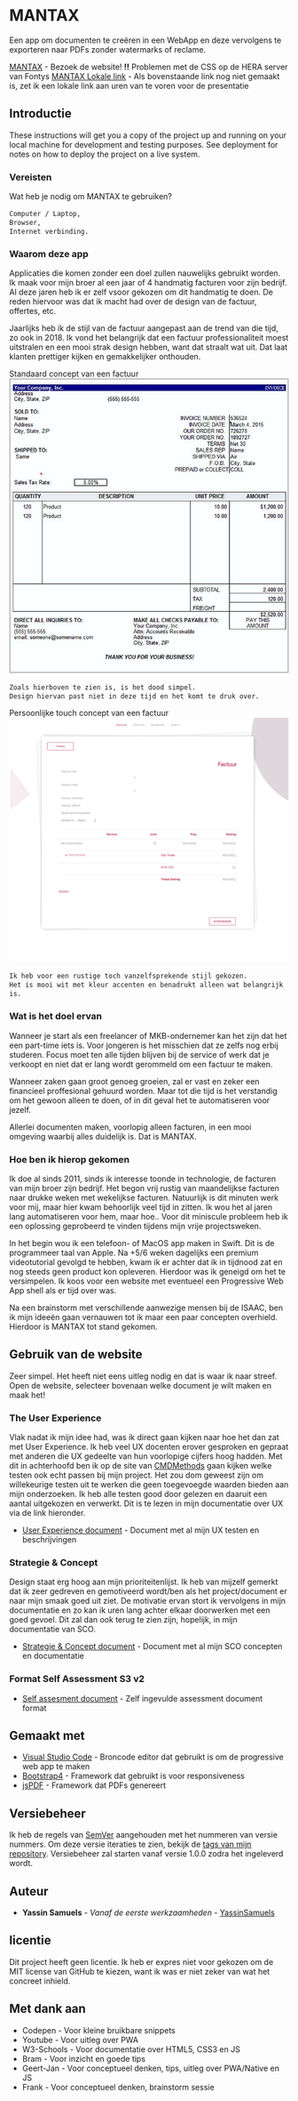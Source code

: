# MANTAX

Een app om documenten te creëren in een WebApp en deze vervolgens te exporteren naar PDFs zonder watermarks of reclame.

[MANTAX](http://i360246.hera.fhict.nl/mantax/AdministrationControl/) - Bezoek de website! **!!** Problemen met de CSS op de HERA server van Fontys
[MANTAX Lokale link](http://192.168.0.108:5000) - Als bovenstaande link nog niet gemaakt is, zet ik een lokale link aan uren van te voren voor de presentatie

## Introductie

These instructions will get you a copy of the project up and running on your local machine for development and testing purposes. See deployment for notes on how to deploy the project on a live system.

### Vereisten

Wat heb je nodig om MANTAX te gebruiken?

```
Computer / Laptop,
Browser,
Internet verbinding.
```

### Waarom deze app

Applicaties die komen zonder een doel zullen nauwelijks gebruikt worden. Ik maak voor mijn broer al een jaar of 4 handmatig facturen voor zijn bedrijf. Al deze jaren heb ik er zelf vsoor gekozen om dit handmatig te doen. De reden hiervoor was dat ik macht had over de design van de factuur, offertes, etc. 

Jaarlijks heb ik de stijl van de factuur aangepast aan de trend van die tijd, zo ook in 2018. Ik vond het belangrijk dat een factuur professionaliteit moest uitstralen en een mooi strak design hebben, want dat straalt wat uit. Dat laat klanten prettiger kijken en gemakkelijker onthouden. 

Standaard concept van een factuur
![Invoice Standaard](/supportingfiles/images/githubSC/basicUglyInvoice.jpg "Invoice Standaard")
```
Zoals hierboven te zien is, is het dood simpel. 
Design hiervan past niet in deze tijd en het komt te druk over.
```

Persoonlijke touch concept van een factuur
![Invoice Standaard](/supportingfiles/images/githubSC/Mantaxafb.jpg "Invoice Mantax")
```
Ik heb voor een rustige toch vanzelfsprekende stijl gekozen.
Het is mooi wit met kleur accenten en benadrukt alleen wat belangrijk is.
```

### Wat is het doel ervan

Wanneer je start als een freelancer of MKB-ondernemer kan het zijn dat het een part-time iets is. Voor jongeren is het misschien dat ze zelfs nog erbij studeren.
Focus moet ten alle tijden blijven bij de service of werk dat je verkoopt en niet dat er lang wordt gerommeld om een factuur te maken.

Wanneer zaken gaan groot genoeg groeien, zal er vast en zeker een financieel proffesional gehuurd worden. Maar tot die tijd is het verstandig om het gewoon alleen te doen, of in dit geval het te automatiseren voor jezelf.

Allerlei documenten maken, voorlopig alleen facturen, in een mooi omgeving waarbij alles duidelijk is. Dat is MANTAX. 

### Hoe ben ik hierop gekomen

Ik doe al sinds 2011, sinds ik interesse toonde in technologie, de facturen van mijn broer zijn bedrijf. Het begon vrij rustig van maandelijkse facturen naar drukke weken met wekelijkse facturen. Natuurlijk is dit minuten werk voor mij, maar hier kwam behoorlijk veel tijd in zitten. Ik wou het al jaren lang automatiseren voor hem, maar hoe..
Voor dit miniscule probleem heb ik een oplossing geprobeerd te vinden tijdens mijn vrije projectsweken. 

In het begin wou ik een telefoon- of MacOS app maken in Swift. Dit is de programmeer taal van Apple. Na +5/6 weken dagelijks een premium videotutorial gevolgd te hebben, kwam ik er achter dat ik in tijdnood zat en nog steeds geen product kon opleveren. Hierdoor was ik geneigd om het te versimpelen. Ik koos voor een website met eventueel een Progressive Web App shell als er tijd over was. 

Na een brainstorm met verschillende aanwezige mensen bij de ISAAC, ben ik mijn ideeën gaan vernauwen tot ik maar een paar concepten overhield. Hierdoor is MANTAX tot stand gekomen. 

## Gebruik van de website

Zeer simpel. Het heeft niet eens uitleg nodig en dat is waar ik naar streef.
Open de website, selecteer bovenaan welke document je wilt maken en maak het!

### The User Experience

Vlak nadat ik mijn idee had, was ik direct gaan kijken naar hoe het dan zat met User Experience. Ik heb veel UX docenten erover gesproken en gepraat met anderen die UX gedeelte van hun voorlopige cijfers hoog hadden. Met dit in achterhoofd ben ik op de site van [CMDMethods](http://cmdmethods.nl) gaan kijken welke testen ook echt passen bij mijn project. 
Het zou dom geweest zijn om willekeurige testen uit te werken die geen toegevoegde waarden bieden aan mijn onderzoeken. Ik heb alle testen good door gelezen en daaruit een aantal uitgekozen en verwerkt. Dit is te lezen in mijn documentatie over UX via de link hieronder.

* [User Experience document](supportingfiles/documenten/documentatie-ux.pdf) - Document met al mijn UX testen en beschrijvingen

### Strategie & Concept

Design staat erg hoog aan mijn prioriteitenlijst. Ik heb van mijzelf gemerkt dat ik zeer gedreven en gemotiveerd wordt/ben als het project/document er naar mijn smaak goed uit ziet. 
De motivatie ervan stort ik vervolgens in mijn documentatie en zo kan ik uren lang achter elkaar doorwerken met een goed gevoel. Dit zal dan ook terug te zien zijn, hopelijk, in mijn documentatie van SCO.

* [Strategie & Concept document](supportingfiles/documenten/documentatie-sco.pdf) - Document met al mijn SCO concepten en documentatie

### Format Self Assessment S3 v2

* [Self assesment document](supportingfiles/documenten/FormatselfassessmentS3.pdf) - Zelf ingevulde assessment document format

## Gemaakt met

* [Visual Studio Code](https://code.visualstudio.com) - Broncode editor dat gebruikt is om de progressive web app te maken
* [Bootstrap4](http://getbootstrap.com/docs/4.1/getting-started/introduction/) - Framework dat gebruikt is voor responsiveness
* [jsPDF](https://parall.ax/products/jspdf) - Framework dat PDFs genereert

## Versiebeheer

Ik heb de regels van [SemVer](http://semver.org/) aangehouden met het nummeren van versie nummers. Om deze versie iteraties te zien, bekijk de [tags van mijn repository](https://github.com/YassinSamuels/MANTAX/tags). Versiebeheer zal starten vanaf versie 1.0.0 zodra het ingeleverd wordt.

## Auteur

* **Yassin Samuels** - *Vanaf de eerste werkzaamheden* - [YassinSamuels](https://github.com/YassinSamuels/)

## licentie

Dit project heeft geen licentie. Ik heb er expres niet voor gekozen om de MIT license van GitHub te kiezen, want ik was er niet zeker van wat het concreet inhield.

## Met dank aan

* Codepen - Voor kleine bruikbare snippets
* Youtube - Voor uitleg over PWA
* W3-Schools - Voor documentatie over HTML5, CSS3 en JS
* Bram - Voor inzicht en goede tips
* Geert-Jan - Voor conceptueel denken, tips, uitleg over PWA/Native en JS
* Frank - Voor conceptueel denken, brainstorm sessie
